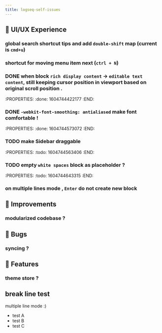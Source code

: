```yaml
---
title: logseq-self-issues
---
```


## 🎨  UI/UX Experience
### global search shortcut tips and add `double-shift` map (current is `cmd+u`)
### shortcut for moving menu item next (`ctrl + N`)
### DONE when block `rich display content` -> `editable text content`, still keeping cursor position in viewport based on original scroll position .
:PROPERTIES:
:done: 1604744422177
:END:
### DONE `-webkit-font-smoothing: antialiased` make font comfortable !
:PROPERTIES:
:done: 1604744573072
:END:
### TODO make Sidebar draggable
:PROPERTIES:
:todo: 1604744563406
:END:
### TODO empty `white spaces` block as placeholder ?
:PROPERTIES:
:todo: 1604744643315
:END:
### on multiple lines mode , `Enter` do not create new block
##
## 🚀  Improvements
### modularized codebase ?
## 🐞 Bugs
### syncing ?
## 🦄 Features
### theme store ?
## break line test
multiple line mode :)

- test A
- test B
- test C
